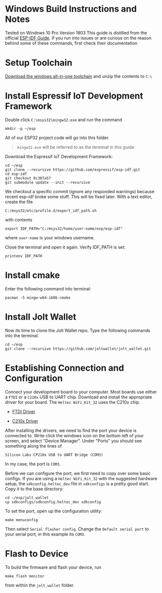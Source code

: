 Windows Build Instructions and Notes
======================================
Tested on Windows 10 Pro Version 1803
This guide is distilled from the official [ESP-IDF Guide](https://esp-idf.readthedocs.io/en/latest/get-started/windows-setup.html). If you run into issues or are curious on the reason behind some of these commands, first check their documentation

# Setup Toolchain
[Download the windows all-in-one toolchain](https://dl.espressif.com/dl/esp32_win32_msys2_environment_and_toolchain-20180110.zip) and unzip the contents to `C:\`

# Install Espressif IoT Development Framework
Double click `C:\msys32\mingw32.exe` and run the command
```
mkdir -p ~/esp
```
All of our ESP32 project code will go into this folder.

> `mingw32.exe` will be referred to as the terminal in this guide

Download the Espressif IoT Development Framework:
```
cd ~/esp
git clone --recursive https://github.com/espressif/esp-idf.git
cd esp-idf
git checkout 8c307a57
git submodule update --init --recursive
```
We checkout a specific commit (ignore any responded warnings) because recent esp-idf broke some stuff. This will be fixed later.
With a text editor, create the file
```
C:/msys32/etc/profile.d/export_idf_path.sh
```
with contents
```
export IDF_PATH="C:/msys32/home/user-name/esp/esp-idf"
```
where `user-name` is your windows username.

Close the terminal and open it again. Verify IDF_PATH is set:
```
printenv IDF_PATH
```

# Install cmake
Enter the following command into terminal:
```
pacman -S mingw-w64-i686-cmake
```

# Install Jolt Wallet
Now its time to clone the Jolt Wallet repo. Type the following commands into the terminal.
```
cd ~/esp
git clone --recursive https://github.com/joltwallet/jolt_wallet.git
```

# Establishing Connection and Configuration
Connect your development board to your computer. Most boards use either a `FTDI` or a `C210x` USB to UART chip. Download and install the appropriate driver for your board. The `Heltec WiFi_Kit_32` uses the C210x chip.

* [FTDI Driver](http://www.ftdichip.com/Drivers/VCP.htm)

* [C210x Driver](https://www.silabs.com/products/development-tools/software/usb-to-uart-bridge-vcp-drivers)

After installing the drivers, we need to find the port your device is connected to. Write click the windows icon on the bottom left of your screen, and select "Device Manager". Under "Ports" you should see something along the lines of
```
Silicon Labs CP210x USB to UART Bridge (COM3)
```
In my case, the port is `COM3`.

Before we can configure the port, we first need to copy over some basic configs. If you are using a `Heltec WiFi_Kit_32` with the suggested hardware setup, the `sdkconfig.heltec_dev` file in `sdkconfigs` is a pretty good start. Copy it to the base directory:
```
cd ~/esp/jolt_wallet
cp sdkconfigs/sdkconfig.heltec_dev sdkconfig
```

To set the port, open up the configuration utility:
```
make menuconfig
```
Then select `Serial flasher config`. Change the `Default serial port` to your serial port; in this example its `COM3`.

# Flash to Device
To build the firmware and flash your device, run
```
make flash monitor
```
from within the `jolt_wallet` folder. 
